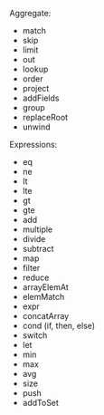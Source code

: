 Aggregate: 
- match
- skip
- limit
- out
- lookup
- order
- project
- addFields
- group
- replaceRoot
- unwind

Expressions:
- eq
- ne
- lt
- lte
- gt
- gte
- add
- multiple
- divide
- subtract
- map
- filter
- reduce
- arrayElemAt
- elemMatch
- expr
- concatArray
- cond (if, then, else)
- switch
- let
- min
- max
- avg
- size
- push
- addToSet